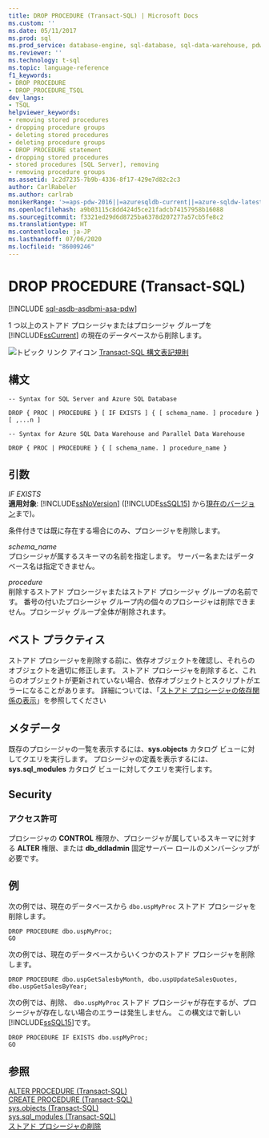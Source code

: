 ```yaml
---
title: DROP PROCEDURE (Transact-SQL) | Microsoft Docs
ms.custom: ''
ms.date: 05/11/2017
ms.prod: sql
ms.prod_service: database-engine, sql-database, sql-data-warehouse, pdw
ms.reviewer: ''
ms.technology: t-sql
ms.topic: language-reference
f1_keywords:
- DROP PROCEDURE
- DROP_PROCEDURE_TSQL
dev_langs:
- TSQL
helpviewer_keywords:
- removing stored procedures
- dropping procedure groups
- deleting stored procedures
- deleting procedure groups
- DROP PROCEDURE statement
- dropping stored procedures
- stored procedures [SQL Server], removing
- removing procedure groups
ms.assetid: 1c2d7235-7b9b-4336-8f17-429e7d82c2c3
author: CarlRabeler
ms.author: carlrab
monikerRange: '>=aps-pdw-2016||=azuresqldb-current||=azure-sqldw-latest||>=sql-server-2016||=sqlallproducts-allversions||>=sql-server-linux-2017||=azuresqldb-mi-current'
ms.openlocfilehash: a9b03115c8dd424d5ce21fadcb74157958b16088
ms.sourcegitcommit: f3321ed29d6d8725ba6378d207277a57cb5fe8c2
ms.translationtype: HT
ms.contentlocale: ja-JP
ms.lasthandoff: 07/06/2020
ms.locfileid: "86009246"
---
```

# <a name="drop-procedure-transact-sql"></a>DROP PROCEDURE (Transact-SQL)
[!INCLUDE [sql-asdb-asdbmi-asa-pdw](../../includes/applies-to-version/sql-asdb-asdbmi-asa-pdw.md)]

  1 つ以上のストアド プロシージャまたはプロシージャ グループを [!INCLUDE[ssCurrent](../../includes/sscurrent-md.md)] の現在のデータベースから削除します。  
  
 ![トピック リンク アイコン](../../database-engine/configure-windows/media/topic-link.gif "トピック リンク アイコン") [Transact-SQL 構文表記規則](../../t-sql/language-elements/transact-sql-syntax-conventions-transact-sql.md)  
  
## <a name="syntax"></a>構文  
  
```syntaxsql
-- Syntax for SQL Server and Azure SQL Database  
  
DROP { PROC | PROCEDURE } [ IF EXISTS ] { [ schema_name. ] procedure } [ ,...n ]  
```  
  
```syntaxsql
-- Syntax for Azure SQL Data Warehouse and Parallel Data Warehouse  
  
DROP { PROC | PROCEDURE } { [ schema_name. ] procedure_name }  
```  
  
## <a name="arguments"></a>引数  
 *IF EXISTS*  
 **適用対象**: [!INCLUDE[ssNoVersion](../../includes/ssnoversion-md.md)] ([!INCLUDE[ssSQL15](../../includes/sssql15-md.md)] から[現在のバージョン](https://go.microsoft.com/fwlink/p/?LinkId=299658)まで)。  
  
 条件付きでは既に存在する場合にのみ、プロシージャを削除します。  
  
 *schema_name*  
 プロシージャが属するスキーマの名前を指定します。 サーバー名またはデータベース名は指定できません。  
  
 *procedure*  
 削除するストアド プロシージャまたはストアド プロシージャ グループの名前です。 番号の付いたプロシージャ グループ内の個々のプロシージャは削除できません。プロシージャ グループ全体が削除されます。  
  
## <a name="best-practices"></a>ベスト プラクティス  
 ストアド プロシージャを削除する前に、依存オブジェクトを確認し、それらのオブジェクトを適切に修正します。 ストアド プロシージャを削除すると、これらのオブジェクトが更新されていない場合、依存オブジェクトとスクリプトがエラーになることがあります。 詳細については、「[ストアド プロシージャの依存関係の表示](../../relational-databases/stored-procedures/view-the-dependencies-of-a-stored-procedure.md)」を参照してください  
  
## <a name="metadata"></a>メタデータ  
 既存のプロシージャの一覧を表示するには、**sys.objects** カタログ ビューに対してクエリを実行します。 プロシージャの定義を表示するには、**sys.sql_modules** カタログ ビューに対してクエリを実行します。  
  
## <a name="security"></a>Security  
  
### <a name="permissions"></a>アクセス許可  
 プロシージャの **CONTROL** 権限か、プロシージャが属しているスキーマに対する **ALTER** 権限、または **db_ddladmin** 固定サーバー ロールのメンバーシップが必要です。  
  
## <a name="examples"></a>例  
 次の例では、現在のデータベースから `dbo.uspMyProc` ストアド プロシージャを削除します。  
  
```  
DROP PROCEDURE dbo.uspMyProc;  
GO  
```  
  
 次の例では、現在のデータベースからいくつかのストアド プロシージャを削除します。  
  
```  
DROP PROCEDURE dbo.uspGetSalesbyMonth, dbo.uspUpdateSalesQuotes, dbo.uspGetSalesByYear;  
```  
  
 次の例では、削除、 `dbo.uspMyProc` ストアド プロシージャが存在するが、プロシージャが存在しない場合のエラーは発生しません。 この構文はで新しい [!INCLUDE[ssSQL15](../../includes/sssql15-md.md)]です。  
  
```  
DROP PROCEDURE IF EXISTS dbo.uspMyProc;  
GO  
```  
  
  
## <a name="see-also"></a>参照  
 [ALTER PROCEDURE &#40;Transact-SQL&#41;](../../t-sql/statements/alter-procedure-transact-sql.md)   
 [CREATE PROCEDURE &#40;Transact-SQL&#41;](../../t-sql/statements/create-procedure-transact-sql.md)   
 [sys.objects &#40;Transact-SQL&#41;](../../relational-databases/system-catalog-views/sys-objects-transact-sql.md)   
 [sys.sql_modules &#40;Transact-SQL&#41;](../../relational-databases/system-catalog-views/sys-sql-modules-transact-sql.md)   
 [ストアド プロシージャの削除](../../relational-databases/stored-procedures/delete-a-stored-procedure.md)  
  
  



